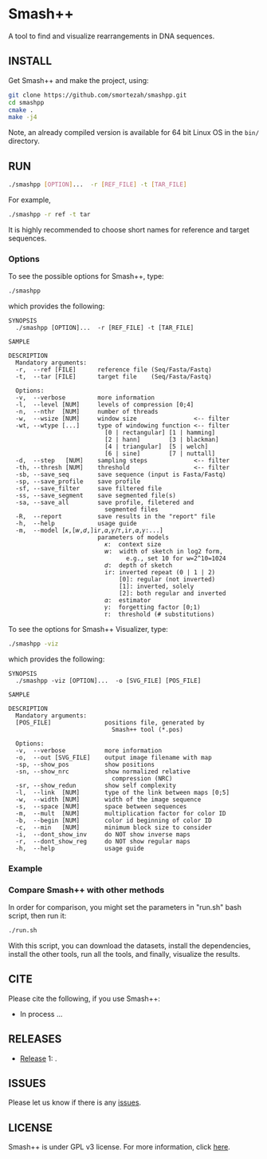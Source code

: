 # Smash++

A tool to find and visualize rearrangements in DNA sequences.

## INSTALL
Get Smash++ and make the project, using:
```bash
git clone https://github.com/smortezah/smashpp.git
cd smashpp
cmake .
make -j4
```
Note, an already compiled version is available for 64 bit Linux OS in
the `bin/` directory.


## RUN
```bash
./smashpp [OPTION]...  -r [REF_FILE] -t [TAR_FILE]
```
For example,
```bash
./smashpp -r ref -t tar
```
It is highly recommended to choose short names for reference and target 
sequences.


### Options
To see the possible options for Smash++, type:
```bash
./smashpp
```
which provides the following:
```
SYNOPSIS                                                                
  ./smashpp [OPTION]...  -r [REF_FILE] -t [TAR_FILE]                    
                                                                        
SAMPLE                                                                  
                                                                        
DESCRIPTION                                                             
  Mandatory arguments:                                                  
  -r,  --ref [FILE]      reference file (Seq/Fasta/Fastq)               
  -t,  --tar [FILE]      target file    (Seq/Fasta/Fastq)               
                                                                        
  Options:                                                              
  -v,  --verbose         more information                               
  -l,  --level [NUM]     levels of compression [0;4]                    
  -n,  --nthr  [NUM]     number of threads                              
  -w,  --wsize [NUM]     window size                <-- filter          
  -wt, --wtype [...]     type of windowing function <-- filter          
                           [0 | rectangular] [1 | hamming]              
                           [2 | hann]        [3 | blackman]             
                           [4 | triangular]  [5 | welch]                
                           [6 | sine]        [7 | nuttall]              
  -d,  --step   [NUM]    sampling steps             <-- filter          
  -th, --thresh [NUM]    threshold                  <-- filter          
  -sb, --save_seq        save sequence (input is Fasta/Fastq)           
  -sp, --save_profile    save profile                                   
  -sf, --save_filter     save filtered file                             
  -ss, --save_segment    save segmented file(s)                         
  -sa, --save_all        save profile, filetered and                    
                           segmented files                              
  -R,  --report          save results in the "report" file            
  -h,  --help            usage guide                                    
  -m,  --model [𝜅,[𝑤,𝑑,]ir,𝛼,𝛾/𝜏,ir,𝛼,𝛾:...]
                         parameters of models                           
                           𝜅:  context size                    
                           𝑤:  width of sketch in log2 form,   
                                 e.g., set 10 for w=2^10=1024           
                           𝑑:  depth of sketch                 
                           ir: inverted repeat (0 | 1 | 2)              
                               [0]: regular (not inverted)              
                               [1]: inverted, solely                    
                               [2]: both regular and inverted           
                           𝛼:  estimator                       
                           𝛾:  forgetting factor [0;1)         
                           𝜏:  threshold (# substitutions)
```

To see the options for Smash++ Visualizer, type:
```bash
./smashpp -viz
```
which provides the following:
```
SYNOPSIS                                                                
  ./smashpp -viz [OPTION]...  -o [SVG_FILE] [POS_FILE]                  
                                                                        
SAMPLE                                                                  
                                                                        
DESCRIPTION                                                             
  Mandatory arguments:                                                  
  [POS_FILE]               positions file, generated by                 
                             Smash++ tool (*.pos)                    
                                                                        
  Options:                                                              
  -v,  --verbose           more information                             
  -o,  --out [SVG_FILE]    output image filename with map               
  -sp, --show_pos          show positions                               
  -sn, --show_nrc          show normalized relative                     
                             compression (NRC)                          
  -sr, --show_redun        show self complexity                         
  -l,  --link  [NUM]       type of the link between maps [0;5]          
  -w,  --width [NUM]       width of the image sequence                  
  -s,  --space [NUM]       space between sequences                      
  -m,  --mult  [NUM]       multiplication factor for color ID           
  -b,  --begin [NUM]       color id beginning of color ID               
  -c,  --min   [NUM]       minimum block size to consider               
  -i,  --dont_show_inv     do NOT show inverse maps                     
  -r,  --dont_show_reg     do NOT show regular maps                     
  -h,  --help              usage guide
```

### Example


### Compare Smash++ with other methods
In order for comparison, you might set the parameters in 
"run.sh" bash script, then run it:
```bash
./run.sh
```
With this script, you can download the datasets, install the dependencies, 
install the other tools, run all the tools, and finally, visualize the results.


## CITE
Please cite the following, if you use Smash++:
* In process ...


## RELEASES
* [Release](https://github.com/smortezah/smashpp/releases) 1: .


## ISSUES
Please let us know if there is any 
[issues](https://github.com/smortezah/smashpp/issues).


## LICENSE
Smash++ is under GPL v3 license. For more information, click 
[here](http://www.gnu.org/licenses/gpl-3.0.html).